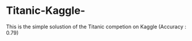 # Titanic-Kaggle-
This is the simple solustion of the Titanic competion on Kaggle (Accuracy : 0.79)
